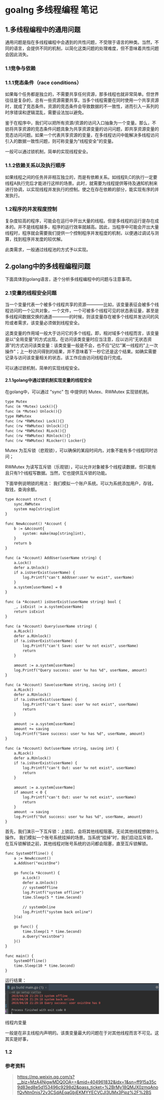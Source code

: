 # goalng 多线程编程 笔记

## 1.多线程编程中的通用问题

通用问题是指在多线程编程中会遇到的共性问题，不受限于语言的种类。当然，不同的语言，会提供不同的机制，以简化这类问题的处理难度，但不意味着共性问题会因此消失。

### 1.1竞争与依赖

### 1.1.1竞态条件（race conditions）

如果每个任务都是独立的，不需要共享任何资源，那多线程也就非常简单。但世界往往是复杂的，总有一些资源需要共享。当多个线程需要在同时使用一个共享资源时，就成了竞态条件。资源的竞态条件会导致数据的不一致性，进而引入一系列的时序错误和逻辑混乱，需要设法加以避免。

鉴于在程序中，我们可以把所有资源/资源的访问入口抽象为一个变量。那么，不妨将共享资源的竞态条件问题具象为共享资源变量的访问问题，即共享资源变量的竞态访问问题。如果一个代表共享资源的变量，在多线程访问中能解决多线程访问引入的数据一致性问题，则可称变量为"线程安全"的变量。

一般可以通过锁机制，简单的实现线程安全。


### 1.1.2依赖关系以及执行顺序


如果线程之间的任务并非相互独立的，而是有依赖关系。如线程B,C的执行一定要线程A执行完后才能进行这样的场景。此时，就需要为线程提供等待及通知机制来进行协调，以实现线程并发执行的控制。使之在存在依赖的部分，能实现有序的并发执行。

### 1.2程序的并发程度控制

复杂度较高的程序，可能会在运行中开出大量的线程。但是多线程的运行是存在成本的。并不是线程越多，程序的运行效率就越高。因此，当程序中可能会开出大量线程时，程序就会需要我们提供一个控制程序并发程度的机制，以便通过调试与测算，找到程序并发度的较优解。

此类需求，一般通过线程池的方式予以实现。



## 2.golang中的多线程编程问题

下面具体到golang语言，逐个分析多线程编程中的问题与注意事项。

### 2.1变量的线程安全问题

当一个变量代表一个被多个线程共享的资源————比如，该变量表征会被多个线程访问的一个公共对象，一个文件，一个可被多个线程可见的状态表征量，甚至是多线程间数据交换的通道————的时候，则该变量存在被多个线程并发访问的风险或者需求，该变量必须做到线程安全。


这类变量的作用域一般大于访问它的多个线程。即，相对域多个线程而言，该变量是以“全局变量”的方式出现。在访问该类变量时应当注意，应以访问“无状态资源”的方式访问该类变量：该类变量一般是不会，也不应“记忆”某一线程的"上一次操作"；上一秒访问得到的结果，并不意味着下一秒它还是这个结果。如确实需要记录与访问该变量相关的状态，该工作应由访问线程自行完成。

可以通过锁机制，简单的实现线程安全。

#### 2.1.1golang中通过锁机制实现变量的线程安全

在golang中，可以通过 "sync" 包 中提供的 Mutex、RWMutex 实现锁机制。

```golang
type Mutex
func (m *Mutex) Lock(){}
func (m *Mutex) Unlock(){}
type RWMutex
func (rw *RWMutex) Lock(){}
func (rw *RWMutex) Unlock(){}
func (rw *RWMutex) RLock(){}
func (rw *RWMutex) RUnlock(){}
func (rw *RWMutex) RLocker() Locker{}
```
Mutex 为互斥锁（悲观锁），可以确保的某段时间内，对象不能有多个线程同时访问；

RWMutex 为读写互斥锁（乐观锁），可以允许对象被多个线程读数据，但只能有且只有1个线程写数据。当然，它也提供互斥锁的功能。

下面举例说明锁的用法：
我们模拟一个账户系统。可以为系统添加用户，存钱，取钱，查询余额。

```golang
type Account struct {
	sync.RWMutex
	system map[string]int
}

func NewAccount() *Account {
	b := &Account{
		system: make(map[string]int),
	}
	return b
}

func (a *Account) AddUser(userName string) {
	a.Lock()
	defer a.Unlock()
	if a.isUserExist(userName) {
		log.Printf("can't AddUser:user %v exist", userName)
	}
	a.system[userName] = 0
}

func (a *Account) isUserExist(userName string) bool {
	_, isExist := a.system[userName]
	return isExist
}

func (a *Account) Query(userName string) {
	a.RLock()
	defer a.RUnlock()
	if !a.isUserExist(userName) {
		log.Printf("can't Save: user %v not exist", userName)
		return
	}

	amount := a.system[userName]
	log.Printf("Query success: user %v has %d", userName, amount)
}

func (a *Account) Save(userName string, saving int) {
	a.RLock()
	defer a.RUnlock()
	if !a.isUserExist(userName) {
		log.Printf("can't Save: user %v not exist", userName)
		return
	}

	amount := a.system[userName]
	amount += saving
	log.Printf("Save success: user %v has %d", userName, amount)
}

func (a *Account) Out(userName string, saving int) {
	a.RLock()
	defer a.RUnlock()
	if !a.isUserExist(userName) {
		log.Printf("can't Out: user %v not exist", userName)
		return
	}

	amount := a.system[userName]
	if amount < 0 {
		log.Printf("can't Out: user %v not exist", userName)
		return
	}
	amount -= saving
	log.Printf("Out success: user %v has %d", userName, amount)
}

```

首先，我们演示一下互斥锁：上锁后，会将其他线程阻塞。无论其他线程想做什么操作。
我们模拟一个账号系统挂掉的场景。当系统“挂掉”时，我们启动互斥锁，在互斥锁解锁之前，其他线程对账号系统的访问都会阻塞，直至互斥锁解锁。


```golang
func SystemOffline() {
	a := NewAccount()
	a.AddUser("existOne")

	go func(a *Account) {
		a.Lock()
		defer a.Unlock()
		// systemOffline
		log.Printf("system offline")
		time.Sleep(5 * time.Second)

		// systemOnline
		log.Printf("system back online")
	}(a)

	go func() {
		time.Sleep(1 * time.Second)
		a.Query("existOne")
	}()
}

func main() {
	SystemOffline()
	time.Sleep(10 * time.Second)
}

```

运行结果：
![Image text](https://github.com/sovietak47/go-doc/blob/master/%E5%A4%9A%E7%BA%BF%E7%A8%8B%20resource/Mutex.png)



  

  
线程内变量

一般是在非主线程内声明的。该类变量最大的问题在于对其他线程而言不可见。这其实是好事，
  
  

### 1.2


### 参考资料
> https://mp.weixin.qq.com/s?__biz=MzA4NjgwMDQ0OA==&mid=404961832&idx=1&sn=ff915a35c9d83ed8e5d153496c9298d2&pass_ticket=%2BrMy18QMJX0zmqAnofQvNtn0nis72v3CSdAEqaGbjEKMYYECVCJl3UMx3Pipz%2F%2BS

> 


